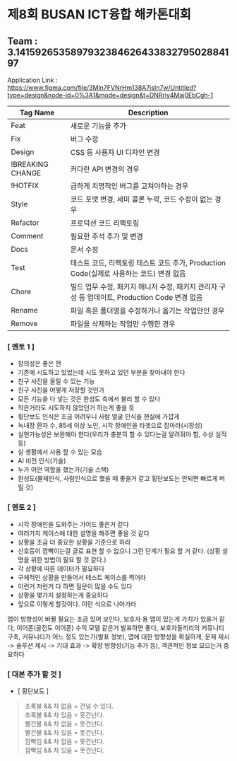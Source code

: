 # 제8회 BUSAN ICT융합 해카톤대회
## Team : 3.141592653589793238462643383279502884197

Application Link : https://www.figma.com/file/3Mln7FVNrHm138A7isIn7w/Untitled?type=design&node-id=0%3A1&mode=design&t=DNRriy4Maj0EbCgh-1

|Tag Name|Description|
|---|---|
|Feat| 새로운 기능을 추가|
|Fix| 버그 수정|
|Design| CSS 등 사용자 UI 디자인 변경|
|!BREAKING CHANGE| 커다란 API 변경의 경우|
|!HOTFIX| 급하게 치명적인 버그를 고쳐야하는 경우|
|Style| 코드 포맷 변경, 세미 콜론 누락, 코드 수정이 없는 경우|
|Refactor| 프로덕션 코드 리팩토링|
|Comment| 필요한 주석 추가 및 변경|
|Docs| 문서 수정|
|Test| 테스트 코드, 리펙토링 테스트 코드 추가, Production Code(실제로 사용하는 코드) 변경 없음|
|Chore| 빌드 업무 수정, 패키지 매니저 수정, 패키지 관리자 구성 등 업데이트, Production Code 변경 없음|
|Rename| 파일 혹은 폴더명을 수정하거나 옮기는 작업만인 경우|
|Remove| 파일을 삭제하는 작업만 수행한 경우|

### [ 멘토 1 ]
* 창의성은 좋은 편
* 기존에 시도하고 있었는데 시도 못하고 있던 부분을 찾아내야 한다
* 친구 사진을 올릴 수 있는 기능
* 친구 사진을 어떻게 저장할 것인가
* 모든 기능을 다 넣는 것은 완성도 측에서 불리 할 수 있다
* 작은거라도 시도하지 않았던거 하는게 좋을 듯
* 횡단보도 인식은 조금 어려우니 사람 얼굴 인식을 현실에 가깝게
* 녹내장 환자 수, 85세 이상 노인, 시각 장애인을 타겟으로 잡아라(시장성)
* 실현가능성은 보완해야 한다(우리가 충분히 할 수 있다는걸 알려줘야 함, 수상 실적 등)
* 실 생활에서 사용 할 수 있는 모습
* AI 비전 인식(기술)
* 누가 어떤 역할을 했는가(기술 스택)
* 완성도(물체인식, 사람인식으로 했을 때 좋을거 같고 횡단보도는 안되면 빠르게 버릴 것)

### [ 멘토 2 ]
* 시각 장애인을 도와주는 가이드 좋은거 같다
* 여러가지 케이스에 대한 설명을 해주면 좋을 것 같다
* 상황을 조금 더 중요한 상황을 기준으로 하라
* 신호등이 깜빡이는걸 글로 표현 할 수 없으니 그런 단계가 필요 할 거 같다. (상황 설명을 위한 방법이 필요 할 것 같다.)
* 각 상황에 따른 데이터가 필요하다
* 구체적인 상황을 만들어서 테스트 케이스를 찍어라
* 이런거 저런거 다 하면 질문이 많을 수도 있다
* 상황을 몇가지 설정하는게 중요하다
* 앞으로 이렇게 할것이다. 이런 식으로 나아가라


앱이 방향성이 바뀔 필요는 조금 있어 보인다, 보호자 용 앱이 있는게 가치가 있을거 같다, 이어폰(골전도 이어폰)
수익 모델 같은거 발표하면 좋다, 보호자들끼리의 커뮤니티 구축, 커뮤니티가 어느 정도 있는가(발표 정보),
앱에 대한 방향성을 확실하게, 문제 제시 -> 솔루션 제시 -> 기대 효과 -> 확장 방향성(기능 추가 등),
객관적인 정보 모으는거 중요하다

### [ 대본 추가 할 것 ]
* [ 횡단보도 ]
> 초록불 && 차 없음 = 건널 수 있다.   
> 초록불 && 차 있음 = 못건넌다.   
> 빨간불 && 차 없음 = 못건넌다.   
> 빨간불 && 차 있음 = 못건넌다.   
> 깜빡임 && 차 없음 = 못건넌다.   
> 깜빡임 && 차 있음 = 못건넌다.   